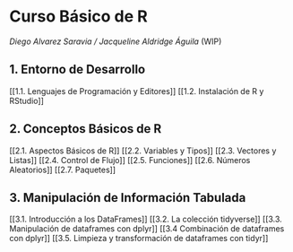 # Curso Básico de R
*Diego Alvarez Saravia / Jacqueline Aldridge Águila*
(WIP)

## 1. Entorno de Desarrollo
[[1.1. Lenguajes de Programación y Editores]]
[[1.2. Instalación de R y RStudio]]

## 2. Conceptos Básicos de R
[[2.1. Aspectos Básicos de R]]
[[2.2. Variables y Tipos]]
[[2.3. Vectores y Listas]]
[[2.4. Control de Flujo]]
[[2.5. Funciones]]
[[2.6. Números Aleatorios]]
[[2.7. Paquetes]]

## 3. Manipulación de Información Tabulada
[[3.1. Introducción a los DataFrames]]
[[3.2. La colección tidyverse]]
[[3.3. Manipulación de dataframes con dplyr]]
[[3.4 Combinación de dataframes con dplyr]]
[[3.5. Limpieza y transformación de dataframes con tidyr]]